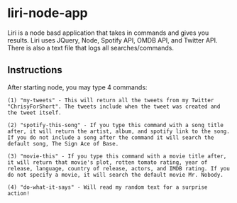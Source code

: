 # liri-node-app

Liri is a node basd application that takes in commands and gives you results. Liri uses JQuery, Node, Spotify API, OMDB API, and Twitter API. There is also a text file that logs all searches/commands.

## Instructions 
After starting node, you may type 4 commands:

    (1) "my-tweets" - This will return all the tweets from my Twitter "ChrisyForShort". The tweets include when the tweet was created and the tweet itself.
    
    (2) "spotify-this-song" - If you type this command with a song title after, it will return the artist, album, and spotify link to the song. If you do not include a song after the command it will search the default song, The Sign Ace of Base.
    
    (3) "movie-this" - If you type this command with a movie title after, it will return that movie's plot, rotten tomato rating, year of release, language, country of release, actors, and IMDB rating. If you do not specify a movie, it will search the default movie Mr. Nobody. 
    
    (4) "do-what-it-says" - Will read my random text for a surprise action! 

